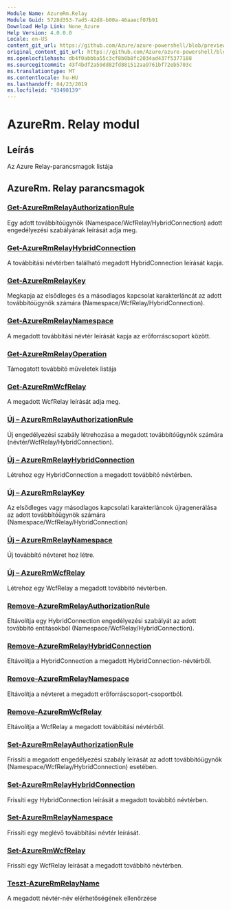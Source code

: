 ```yaml
---
Module Name: AzureRm.Relay
Module Guid: 5728d353-7ad5-42d8-b00a-46aaecf07b91
Download Help Link: None_Azure
Help Version: 4.0.0.0
Locale: en-US
content_git_url: https://github.com/Azure/azure-powershell/blob/preview/src/ResourceManager/Relay/Commands.Relay/help/AzureRM.Relay.md
original_content_git_url: https://github.com/Azure/azure-powershell/blob/preview/src/ResourceManager/Relay/Commands.Relay/help/AzureRM.Relay.md
ms.openlocfilehash: db4f0abbba55c3cf8b0b8fc2034ad437f5377188
ms.sourcegitcommit: 43f4bdf2a59dd82fd881512aa9761bf72eb5703c
ms.translationtype: MT
ms.contentlocale: hu-HU
ms.lasthandoff: 04/23/2019
ms.locfileid: "93490139"
---
```

# AzureRm. Relay modul
## Leírás
Az Azure Relay-parancsmagok listája

## AzureRm. Relay parancsmagok
### [Get-AzureRmRelayAuthorizationRule](Get-AzureRmRelayAuthorizationRule.md)
Egy adott továbbítóügynök (Namespace/WcfRelay/HybridConnection) adott engedélyezési szabályának leírását adja meg.

### [Get-AzureRmRelayHybridConnection](Get-AzureRmRelayHybridConnection.md)
A továbbítási névtérben található megadott HybridConnection leírását kapja.

### [Get-AzureRmRelayKey](Get-AzureRmRelayKey.md)
Megkapja az elsődleges és a másodlagos kapcsolat karakterláncát az adott továbbítóügynök számára (Namespace/WcfRelay/HybridConnection).

### [Get-AzureRmRelayNamespace](Get-AzureRmRelayNamespace.md)
A megadott továbbítási névtér leírását kapja az erőforráscsoport között.

### [Get-AzureRmRelayOperation](Get-AzureRmRelayOperation.md)
Támogatott továbbító műveletek listája

### [Get-AzureRmWcfRelay](Get-AzureRmWcfRelay.md)
A megadott WcfRelay leírását adja meg.

### [Új – AzureRmRelayAuthorizationRule](New-AzureRmRelayAuthorizationRule.md)
Új engedélyezési szabály létrehozása a megadott továbbítóügynök számára (névtér/WcfRelay/HybridConnection).

### [Új – AzureRmRelayHybridConnection](New-AzureRmRelayHybridConnection.md)
Létrehoz egy HybridConnection a megadott továbbító névtérben.

### [Új – AzureRmRelayKey](New-AzureRmRelayKey.md)
Az elsődleges vagy másodlagos kapcsolati karakterláncok újragenerálása az adott továbbítóügynök számára (Namespace/WcfRelay/HybridConnection)

### [Új – AzureRmRelayNamespace](New-AzureRmRelayNamespace.md)
Új továbbító névteret hoz létre.

### [Új – AzureRmWcfRelay](New-AzureRmWcfRelay.md)
Létrehoz egy WcfRelay a megadott továbbító névtérben.

### [Remove-AzureRmRelayAuthorizationRule](Remove-AzureRmRelayAuthorizationRule.md)
Eltávolítja egy HybridConnection engedélyezési szabályát az adott továbbító entitásokból (Namespace/WcfRelay/HybridConnection).

### [Remove-AzureRmRelayHybridConnection](Remove-AzureRmRelayHybridConnection.md)
Eltávolítja a HybridConnection a megadott HybridConnection-névtérből.

### [Remove-AzureRmRelayNamespace](Remove-AzureRmRelayNamespace.md)
Eltávolítja a névteret a megadott erőforráscsoport-csoportból. 

### [Remove-AzureRmWcfRelay](Remove-AzureRmWcfRelay.md)
Eltávolítja a WcfRelay a megadott továbbítási névtérből.

### [Set-AzureRmRelayAuthorizationRule](Set-AzureRmRelayAuthorizationRule.md)
Frissíti a megadott engedélyezési szabály leírását az adott továbbítóügynök (Namespace/WcfRelay/HybridConnection) esetében.

### [Set-AzureRmRelayHybridConnection](Set-AzureRmRelayHybridConnection.md)
Frissíti egy HybridConnection leírását a megadott továbbító névtérben.

### [Set-AzureRmRelayNamespace](Set-AzureRmRelayNamespace.md)
Frissíti egy meglévő továbbítási névtér leírását.

### [Set-AzureRmWcfRelay](Set-AzureRmWcfRelay.md)
Frissíti egy WcfRelay leírását a megadott továbbító névtérben.

### [Teszt-AzureRmRelayName](Test-AzureRmRelayName.md)
A megadott névtér-név elérhetőségének ellenőrzése

